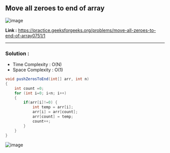 ## Move all zeroes to end of array

![image](https://user-images.githubusercontent.com/23376002/224880258-ae926486-2b09-465e-bea2-d70142b551f8.png)

**Link :** https://practice.geeksforgeeks.org/problems/move-all-zeroes-to-end-of-array0751/1

-----------------------------------------------------------------------------------------------------------------------------------------------------


### Solution : 

- Time Complexity : O(N)
- Space Complexity : O(1)


```java
void pushZerosToEnd(int[] arr, int n) 
{
    int count =0;
    for (int i=0; i<n; i++) 
    {
        if(arr[i]!=0) {
            int temp = arr[i];
            arr[i] = arr[count];
            arr[count] = temp;
            count++;
        }
    }
}

```

![image](https://user-images.githubusercontent.com/23376002/227594785-52f87d33-084f-4796-a4b9-aa27d9aaba2a.png)


